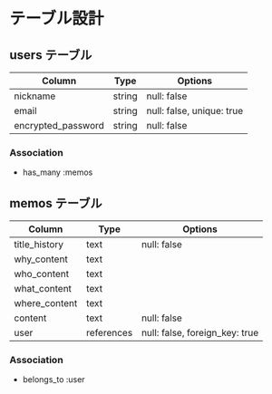 # テーブル設計

## users テーブル

| Column             | Type    | Options                   |
| ------------------ | ------- | ------------------------- |
| nickname           | string  | null: false               |
| email              | string  | null: false, unique: true |
| encrypted_password | string  | null: false               |

### Association
- has_many :memos

## memos テーブル

| Column        | Type        | Options                        |
| ------------- | ----------- | ------------------------------ |
| title_history | text        | null: false                    |
| why_content   | text        |                                |
| who_content   | text        |                                |
| what_content  | text        |                                |
| where_content | text        |                                |
| content       | text        | null: false                    |
| user          | references  | null: false, foreign_key: true |

### Association
- belongs_to :user